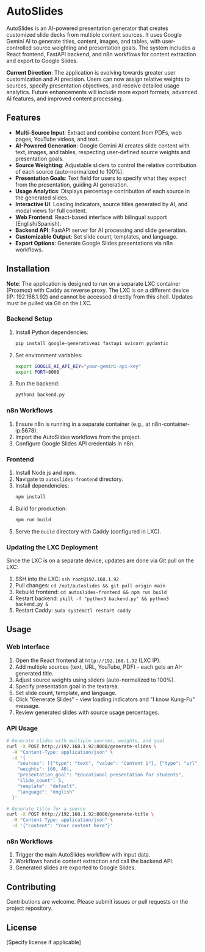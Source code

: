 # AutoSlides

AutoSlides is an AI-powered presentation generator that creates customized slide decks from multiple content sources. It uses Google Gemini AI to generate titles, content, images, and tables, with user-controlled source weighting and presentation goals. The system includes a React frontend, FastAPI backend, and n8n workflows for content extraction and export to Google Slides.

**Current Direction**: The application is evolving towards greater user customization and AI precision. Users can now assign relative weights to sources, specify presentation objectives, and receive detailed usage analytics. Future enhancements will include more export formats, advanced AI features, and improved content processing.

## Features

- **Multi-Source Input**: Extract and combine content from PDFs, web pages, YouTube videos, and text.
- **AI-Powered Generation**: Google Gemini AI creates slide content with text, images, and tables, respecting user-defined source weights and presentation goals.
- **Source Weighting**: Adjustable sliders to control the relative contribution of each source (auto-normalized to 100%).
- **Presentation Goals**: Text field for users to specify what they expect from the presentation, guiding AI generation.
- **Usage Analytics**: Displays percentage contribution of each source in the generated slides.
- **Interactive UI**: Loading indicators, source titles generated by AI, and modal views for full content.
- **Web Frontend**: React-based interface with bilingual support (English/Spanish).
- **Backend API**: FastAPI server for AI processing and slide generation.
- **Customizable Output**: Set slide count, templates, and language.
- **Export Options**: Generate Google Slides presentations via n8n workflows.

## Installation

**Note**: The application is designed to run on a separate LXC container (Proxmox) with Caddy as reverse proxy. The LXC is on a different device (IP: 192.168.1.92) and cannot be accessed directly from this shell. Updates must be pulled via Git on the LXC.

### Backend Setup
1. Install Python dependencies:
   ```bash
   pip install google-generativeai fastapi uvicorn pydantic
   ```
2. Set environment variables:
   ```bash
   export GOOGLE_AI_API_KEY="your-gemini-api-key"
   export PORT=8000
   ```
3. Run the backend:
   ```bash
   python3 backend.py
   ```

### n8n Workflows
1. Ensure n8n is running in a separate container (e.g., at n8n-container-ip:5678).
2. Import the AutoSlides workflows from the project.
3. Configure Google Slides API credentials in n8n.

### Frontend
1. Install Node.js and npm.
2. Navigate to `autoslides-frontend` directory.
3. Install dependencies:
   ```bash
   npm install
   ```
4. Build for production:
   ```bash
   npm run build
   ```
5. Serve the `build` directory with Caddy (configured in LXC).

### Updating the LXC Deployment
Since the LXC is on a separate device, updates are done via Git pull on the LXC:
1. SSH into the LXC: `ssh root@192.168.1.92`
2. Pull changes: `cd /opt/autoslides && git pull origin main`
3. Rebuild frontend: `cd autoslides-frontend && npm run build`
4. Restart backend: `pkill -f "python3 backend.py" && python3 backend.py &`
5. Restart Caddy: `sudo systemctl restart caddy`

## Usage

### Web Interface
1. Open the React frontend at `http://192.168.1.92` (LXC IP).
2. Add multiple sources (text, URL, YouTube, PDF) - each gets an AI-generated title.
3. Adjust source weights using sliders (auto-normalized to 100%).
4. Specify presentation goal in the textarea.
5. Set slide count, template, and language.
6. Click "Generate Slides" - view loading indicators and "I know Kung-Fu" message.
7. Review generated slides with source usage percentages.

### API Usage
```bash
# Generate slides with multiple sources, weights, and goal
curl -X POST http://192.168.1.92:8000/generate-slides \
  -H "Content-Type: application/json" \
  -d '{
    "sources": [{"type": "text", "value": "Content 1"}, {"type": "url", "value": "https://example.com"}],
    "weights": [60, 40],
    "presentation_goal": "Educational presentation for students",
    "slide_count": 5,
    "template": "default",
    "language": "english"
  }'

# Generate title for a source
curl -X POST http://192.168.1.92:8000/generate-title \
  -H "Content-Type: application/json" \
  -d '{"content": "Your content here"}'
```

### n8n Workflows
1. Trigger the main AutoSlides workflow with input data.
2. Workflows handle content extraction and call the backend API.
3. Generated slides are exported to Google Slides.

## Contributing

Contributions are welcome. Please submit issues or pull requests on the project repository.

## License

[Specify license if applicable]